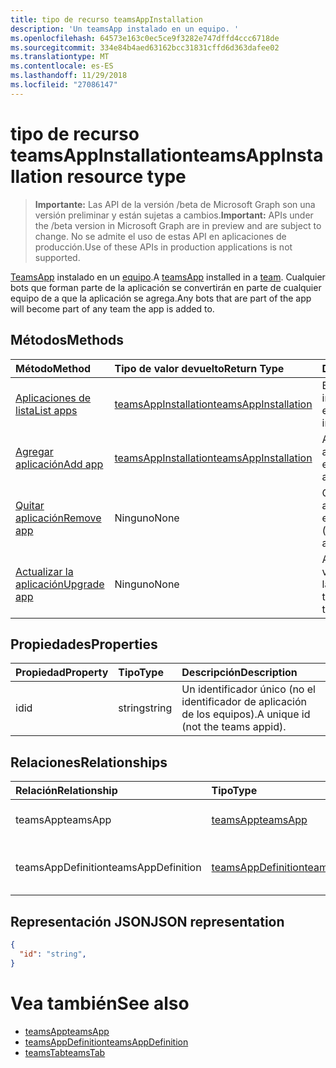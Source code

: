 ```yaml
---
title: tipo de recurso teamsAppInstallation
description: 'Un teamsApp instalado en un equipo. '
ms.openlocfilehash: 64573e163c0ec5ce9f3282e747dffd4ccc6718de
ms.sourcegitcommit: 334e84b4aed63162bcc31831cffd6d363dafee02
ms.translationtype: MT
ms.contentlocale: es-ES
ms.lasthandoff: 11/29/2018
ms.locfileid: "27086147"
---
```

# <a name="teamsappinstallation-resource-type"></a><span data-ttu-id="39363-103">tipo de recurso teamsAppInstallation</span><span class="sxs-lookup"><span data-stu-id="39363-103">teamsAppInstallation resource type</span></span>

> <span data-ttu-id="39363-104">**Importante:** Las API de la versión /beta de Microsoft Graph son una versión preliminar y están sujetas a cambios.</span><span class="sxs-lookup"><span data-stu-id="39363-104">**Important:** APIs under the /beta version in Microsoft Graph are in preview and are subject to change.</span></span> <span data-ttu-id="39363-105">No se admite el uso de estas API en aplicaciones de producción.</span><span class="sxs-lookup"><span data-stu-id="39363-105">Use of these APIs in production applications is not supported.</span></span>

<span data-ttu-id="39363-106">[TeamsApp](teamsapp.md) instalado en un [equipo](team.md).</span><span class="sxs-lookup"><span data-stu-id="39363-106">A [teamsApp](teamsapp.md) installed in a [team](team.md).</span></span> <span data-ttu-id="39363-107">Cualquier bots que forman parte de la aplicación se convertirán en parte de cualquier equipo de a que la aplicación se agrega.</span><span class="sxs-lookup"><span data-stu-id="39363-107">Any bots that are part of the app will become part of any team the app is added to.</span></span>

## <a name="methods"></a><span data-ttu-id="39363-108">Métodos</span><span class="sxs-lookup"><span data-stu-id="39363-108">Methods</span></span>

| <span data-ttu-id="39363-109">Método</span><span class="sxs-lookup"><span data-stu-id="39363-109">Method</span></span>       | <span data-ttu-id="39363-110">Tipo de valor devuelto</span><span class="sxs-lookup"><span data-stu-id="39363-110">Return Type</span></span>  |<span data-ttu-id="39363-111">Descripción</span><span class="sxs-lookup"><span data-stu-id="39363-111">Description</span></span>|
|:---------------|:--------|:----------|
|[<span data-ttu-id="39363-112">Aplicaciones de lista</span><span class="sxs-lookup"><span data-stu-id="39363-112">List apps</span></span>](../api/teamsappinstallation-list.md) | [<span data-ttu-id="39363-113">teamsAppInstallation</span><span class="sxs-lookup"><span data-stu-id="39363-113">teamsAppInstallation</span></span>](teamsapp.md) | <span data-ttu-id="39363-114">Enumera aplicaciones instaladas en un equipo.</span><span class="sxs-lookup"><span data-stu-id="39363-114">Lists apps installed in a team.</span></span>|
|[<span data-ttu-id="39363-115">Agregar aplicación</span><span class="sxs-lookup"><span data-stu-id="39363-115">Add app</span></span>](../api/teamsappinstallation-add.md) | [<span data-ttu-id="39363-116">teamsAppInstallation</span><span class="sxs-lookup"><span data-stu-id="39363-116">teamsAppInstallation</span></span>](teamsapp.md) | <span data-ttu-id="39363-117">Agrega (se instala) una aplicación a un equipo.</span><span class="sxs-lookup"><span data-stu-id="39363-117">Adds (installs) an app to a team.</span></span>|
|[<span data-ttu-id="39363-118">Quitar aplicación</span><span class="sxs-lookup"><span data-stu-id="39363-118">Remove app</span></span>](../api/teamsappinstallation-delete.md) | <span data-ttu-id="39363-119">Ninguno</span><span class="sxs-lookup"><span data-stu-id="39363-119">None</span></span> | <span data-ttu-id="39363-120">Quita (desinstala) una aplicación desde un equipo.</span><span class="sxs-lookup"><span data-stu-id="39363-120">Removes (uninstalls) an app from a team.</span></span>|
|[<span data-ttu-id="39363-121">Actualizar la aplicación</span><span class="sxs-lookup"><span data-stu-id="39363-121">Upgrade app</span></span>](../api/teamsappinstallation-delete.md) | <span data-ttu-id="39363-122">Ninguno</span><span class="sxs-lookup"><span data-stu-id="39363-122">None</span></span> | <span data-ttu-id="39363-123">Actualizaciones a la versión más reciente de la aplicación.</span><span class="sxs-lookup"><span data-stu-id="39363-123">Upgrades to the latest version of the app.</span></span>|

## <a name="properties"></a><span data-ttu-id="39363-124">Propiedades</span><span class="sxs-lookup"><span data-stu-id="39363-124">Properties</span></span>

| <span data-ttu-id="39363-125">Propiedad</span><span class="sxs-lookup"><span data-stu-id="39363-125">Property</span></span>            | <span data-ttu-id="39363-126">Tipo</span><span class="sxs-lookup"><span data-stu-id="39363-126">Type</span></span>     | <span data-ttu-id="39363-127">Descripción</span><span class="sxs-lookup"><span data-stu-id="39363-127">Description</span></span> |
|:------------------- |:-------- |:----------- |
| <span data-ttu-id="39363-128">id</span><span class="sxs-lookup"><span data-stu-id="39363-128">id</span></span>                  | <span data-ttu-id="39363-129">string</span><span class="sxs-lookup"><span data-stu-id="39363-129">string</span></span>   | <span data-ttu-id="39363-130">Un identificador único (no el identificador de aplicación de los equipos).</span><span class="sxs-lookup"><span data-stu-id="39363-130">A unique id (not the teams appid).</span></span> |

## <a name="relationships"></a><span data-ttu-id="39363-131">Relaciones</span><span class="sxs-lookup"><span data-stu-id="39363-131">Relationships</span></span>

| <span data-ttu-id="39363-132">Relación</span><span class="sxs-lookup"><span data-stu-id="39363-132">Relationship</span></span>   | <span data-ttu-id="39363-133">Tipo</span><span class="sxs-lookup"><span data-stu-id="39363-133">Type</span></span>    | <span data-ttu-id="39363-134">Descripción</span><span class="sxs-lookup"><span data-stu-id="39363-134">Description</span></span> |
|:---------------|:--------|:----------|
|<span data-ttu-id="39363-135">teamsApp</span><span class="sxs-lookup"><span data-stu-id="39363-135">teamsApp</span></span>|[<span data-ttu-id="39363-136">teamsApp</span><span class="sxs-lookup"><span data-stu-id="39363-136">teamsApp</span></span>](teamsapp.md)| <span data-ttu-id="39363-137">La aplicación que está instalada.</span><span class="sxs-lookup"><span data-stu-id="39363-137">The app that is installed.</span></span> |
|<span data-ttu-id="39363-138">teamsAppDefinition</span><span class="sxs-lookup"><span data-stu-id="39363-138">teamsAppDefinition</span></span>|[<span data-ttu-id="39363-139">teamsAppDefinition</span><span class="sxs-lookup"><span data-stu-id="39363-139">teamsAppDefinition</span></span>](teamsapp.md)| <span data-ttu-id="39363-140">Los detalles de esta versión de la aplicación.</span><span class="sxs-lookup"><span data-stu-id="39363-140">The details of this version of the app.</span></span> |

## <a name="json-representation"></a><span data-ttu-id="39363-141">Representación JSON</span><span class="sxs-lookup"><span data-stu-id="39363-141">JSON representation</span></span>

<!-- {
  "blockType": "resource",
  "@odata.type": "microsoft.graph.teamsAppInstallation",
  "baseType": "microsoft.graph.entity"
}-->

```json
{
  "id": "string",
}
```

# <a name="see-also"></a><span data-ttu-id="39363-142">Vea también</span><span class="sxs-lookup"><span data-stu-id="39363-142">See also</span></span>

- [<span data-ttu-id="39363-143">teamsApp</span><span class="sxs-lookup"><span data-stu-id="39363-143">teamsApp</span></span>](teamsapp.md)
- [<span data-ttu-id="39363-144">teamsAppDefinition</span><span class="sxs-lookup"><span data-stu-id="39363-144">teamsAppDefinition</span></span>](teamsappdefinition.md)
- [<span data-ttu-id="39363-145">teamsTab</span><span class="sxs-lookup"><span data-stu-id="39363-145">teamsTab</span></span>](../resources/teamstab.md)


<!-- uuid: 8fcb5dbc-d5aa-4681-8e31-b001d5168d79
2015-10-25 14:57:30 UTC -->
<!-- {
  "type": "#page.annotation",
  "description": "teamsApp resource",
  "keywords": "",
  "section": "documentation",
  "tocPath": ""
}-->

